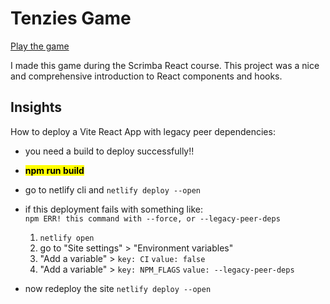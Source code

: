 # Tenzies Game

<a href="https://shinytenzies.netlify.app/" target="_blank">Play the game</a>

I made this game during the Scrimba React course.
This project was a nice and comprehensive
introduction to React components and hooks.

## Insights

How to deploy a Vite React App with legacy peer dependencies:

- you need a build to deploy successfully!!
- <mark><b>npm run build</b></mark>
- go to netlify cli and `netlify deploy --open`
- if this deployment fails with something like:<br>
  `npm ERR! this command with --force, or --legacy-peer-deps` <br>

  1. `netlify open`
  2. go to "Site settings" > "Environment variables"
  3. "Add a variable" > `key: CI` `value: false`
  4. "Add a variable" > `key: NPM_FLAGS` `value: --legacy-peer-deps`

- now redeploy the site `netlify deploy --open`
